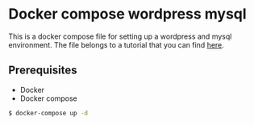 # Docker compose wordpress mysql

This is a docker compose file for setting up a wordpress and mysql environment. The file belongs to a tutorial that you
can find [here](https://www.codecauldron.dev/2021/02/13/setup-wordpress-and-mysql-using-docker-compose/).

##  Prerequisites
* Docker 
* Docker compose

```bash
$ docker-compose up -d
```
